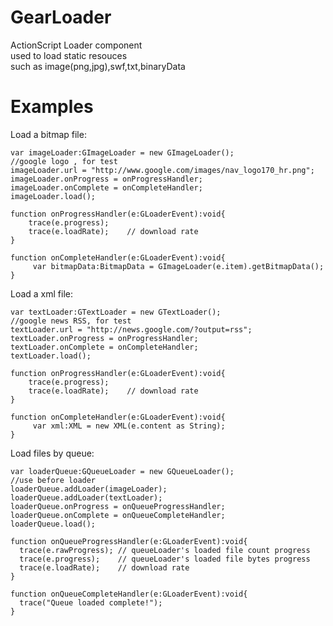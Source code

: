 GearLoader
==========

ActionScript Loader component<br>
  used to load static resouces<br>
  such as image(png,jpg),swf,txt,binaryData<br>



Examples
==========
  Load a bitmap file:
    
    var imageLoader:GImageLoader = new GImageLoader();
    //google logo , for test
    imageLoader.url = "http://www.google.com/images/nav_logo170_hr.png";
    imageLoader.onProgress = onProgressHandler;
    imageLoader.onComplete = onCompleteHandler;
    imageLoader.load();
    
    function onProgressHandler(e:GLoaderEvent):void{
      	trace(e.progress);
      	trace(e.loadRate);    // download rate
    }
    
    function onCompleteHandler(e:GLoaderEvent):void{
    	 var bitmapData:BitmapData = GImageLoader(e.item).getBitmapData();
    }
    
  Load a xml file:
  
  	var textLoader:GTextLoader = new GTextLoader();
    //google news RSS, for test
    textLoader.url = "http://news.google.com/?output=rss";
    textLoader.onProgress = onProgressHandler;
    textLoader.onComplete = onCompleteHandler;
    textLoader.load();
    
    function onProgressHandler(e:GLoaderEvent):void{
      	trace(e.progress);
      	trace(e.loadRate);    // download rate
    }
    
    function onCompleteHandler(e:GLoaderEvent):void{
    	 var xml:XML = new XML(e.content as String);
    }
  
  Load files by queue:
  
    var loaderQueue:GQueueLoader = new GQueueLoader();
    //use before loader
    loaderQueue.addLoader(imageLoader);
    loaderQueue.addLoader(textLoader);
    loaderQueue.onProgress = onQueueProgressHandler;
    loaderQueue.onComplete = onQueueCompleteHandler;
    loaderQueue.load();
    
    function onQueueProgressHandler(e:GLoaderEvent):void{
      trace(e.rawProgress); // queueLoader's loaded file count progress
      trace(e.progress);    // queueLoader's loaded file bytes progress
      trace(e.loadRate);    // download rate
    }
    
    function onQueueCompleteHandler(e:GLoaderEvent):void{
      trace("Queue loaded complete!");
    }
  
